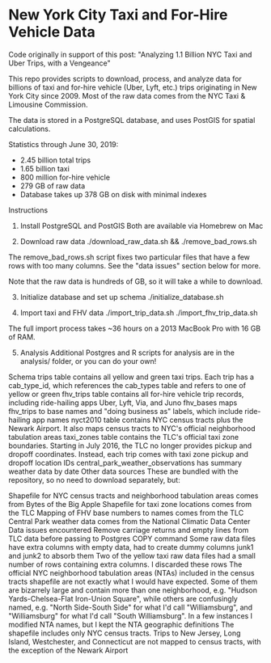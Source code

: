 # New York City Taxi and For-Hire Vehicle Data
Code originally in support of this post: "Analyzing 1.1 Billion NYC Taxi and Uber Trips, with a Vengeance"

This repo provides scripts to download, process, and analyze data for billions of taxi and for-hire vehicle (Uber, Lyft, etc.) trips originating in New York City since 2009. Most of the raw data comes from the NYC Taxi & Limousine Commission.

The data is stored in a PostgreSQL database, and uses PostGIS for spatial calculations.

Statistics through June 30, 2019:

* 2.45 billion total trips
* 1.65 billion taxi
* 800 million for-hire vehicle
* 279 GB of raw data
* Database takes up 378 GB on disk with minimal indexes


Instructions
1. Install PostgreSQL and PostGIS
Both are available via Homebrew on Mac

2. Download raw data
./download_raw_data.sh && ./remove_bad_rows.sh

The remove_bad_rows.sh script fixes two particular files that have a few rows with too many columns. See the "data issues" section below for more.

Note that the raw data is hundreds of GB, so it will take a while to download.

3. Initialize database and set up schema
./initialize_database.sh

4. Import taxi and FHV data
./import_trip_data.sh
./import_fhv_trip_data.sh

The full import process takes ~36 hours on a 2013 MacBook Pro with 16 GB of RAM.

5. Analysis
Additional Postgres and R scripts for analysis are in the analysis/ folder, or you can do your own!

Schema
trips table contains all yellow and green taxi trips. Each trip has a cab_type_id, which references the cab_types table and refers to one of yellow or green
fhv_trips table contains all for-hire vehicle trip records, including ride-hailing apps Uber, Lyft, Via, and Juno
fhv_bases maps fhv_trips to base names and "doing business as" labels, which include ride-hailing app names
nyct2010 table contains NYC census tracts plus the Newark Airport. It also maps census tracts to NYC's official neighborhood tabulation areas
taxi_zones table contains the TLC's official taxi zone boundaries. Starting in July 2016, the TLC no longer provides pickup and dropoff coordinates. Instead, each trip comes with taxi zone pickup and dropoff location IDs
central_park_weather_observations has summary weather data by date
Other data sources
These are bundled with the repository, so no need to download separately, but:

Shapefile for NYC census tracts and neighborhood tabulation areas comes from Bytes of the Big Apple
Shapefile for taxi zone locations comes from the TLC
Mapping of FHV base numbers to names comes from the TLC
Central Park weather data comes from the National Climatic Data Center
Data issues encountered
Remove carriage returns and empty lines from TLC data before passing to Postgres COPY command
Some raw data files have extra columns with empty data, had to create dummy columns junk1 and junk2 to absorb them
Two of the yellow taxi raw data files had a small number of rows containing extra columns. I discarded these rows
The official NYC neighborhood tabulation areas (NTAs) included in the census tracts shapefile are not exactly what I would have expected. Some of them are bizarrely large and contain more than one neighborhood, e.g. "Hudson Yards-Chelsea-Flat Iron-Union Square", while others are confusingly named, e.g. "North Side-South Side" for what I'd call "Williamsburg", and "Williamsburg" for what I'd call "South Williamsburg". In a few instances I modified NTA names, but I kept the NTA geographic definitions
The shapefile includes only NYC census tracts. Trips to New Jersey, Long Island, Westchester, and Connecticut are not mapped to census tracts, with the exception of the Newark Airport